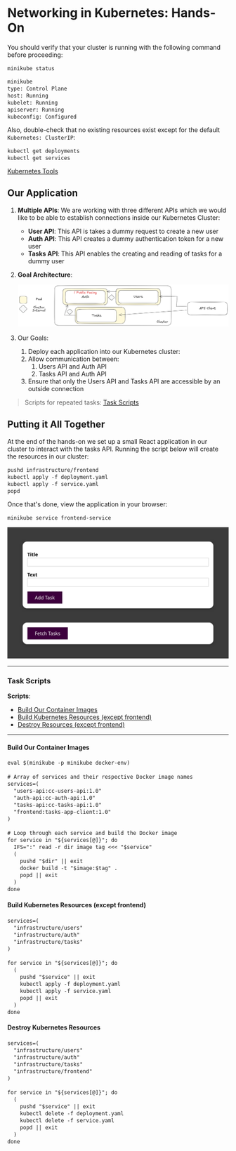 # Networking in Kubernetes: Hands-On

You should verify that your cluster is running with the following command before proceeding:

```shell
minikube status
```

```text
minikube
type: Control Plane
host: Running
kubelet: Running
apiserver: Running
kubeconfig: Configured
```

Also, double-check that no existing resources exist except for the default `Kubernetes: ClusterIP`:

```shell
kubectl get deployments
kubectl get services
```

[Kubernetes Tools](../TOOLS.md)

## Our Application

1. **Multiple APIs**: We are working with three different APIs which we would like to be able to establish connections
   inside our Kubernetes Cluster:
    - **User API**: This API is takes a dummy request to create a new user
    - **Auth API**: This API creates a dummy authentication token for a new user
    - **Tasks API**: This API enables the creating and reading of tasks for a dummy user

2. **Goal Architecture**:

   ![App Architecture Diagram](../../../.attachments/2nd-Network-project-diagram.png)

3. Our Goals:

   1. Deploy each application into our Kubernetes cluster:
   2. Allow communication between: 
      1. Users API and Auth API 
      2. Tasks API and Auth API
   3. Ensure that only the Users API and Tasks API are accessible by an outside connection

> Scripts for repeated tasks: [Task Scripts](#task-scripts)

## Putting it All Together

At the end of the hands-on we set up a small React application in our cluster to interact with the tasks API. Running the
script below will create the resources in our cluster:

```shell
pushd infrastructure/frontend
kubectl apply -f deployment.yaml
kubectl apply -f service.yaml
popd
```

Once that's done, view the application in your browser:

```shell
minikube service frontend-service
```

![Frontend](../../../.attachments/Frontend-Preview.png)

---

### Task Scripts

**Scripts**:

- [Build Our Container Images](#build-our-container-images)
- [Build Kubernetes Resources (except frontend)](#build-kubernetes-resources-except-frontend)
- [Destroy Resources (except frontend)](#destroy-kubernetes-resources)

---

#### Build Our Container Images

```shell
eval $(minikube -p minikube docker-env)

# Array of services and their respective Docker image names
services=(
  "users-api:cc-users-api:1.0"
  "auth-api:cc-auth-api:1.0"
  "tasks-api:cc-tasks-api:1.0"
  "frontend:tasks-app-client:1.0"
)

# Loop through each service and build the Docker image
for service in "${services[@]}"; do
  IFS=":" read -r dir image tag <<< "$service"
  (
    pushd "$dir" || exit
    docker build -t "$image:$tag" .
    popd || exit
  )
done
```

#### Build Kubernetes Resources (except frontend)

```shell
services=(
  "infrastructure/users"
  "infrastructure/auth"
  "infrastructure/tasks"
)

for service in "${services[@]}"; do
  (
    pushd "$service" || exit
    kubectl apply -f deployment.yaml
    kubectl apply -f service.yaml
    popd || exit
  )
done
```

#### Destroy Kubernetes Resources

```shell
services=(
  "infrastructure/users"
  "infrastructure/auth"
  "infrastructure/tasks"
  "infrastructure/frontend"
)

for service in "${services[@]}"; do
  (
    pushd "$service" || exit
    kubectl delete -f deployment.yaml
    kubectl delete -f service.yaml
    popd || exit
  )
done
```